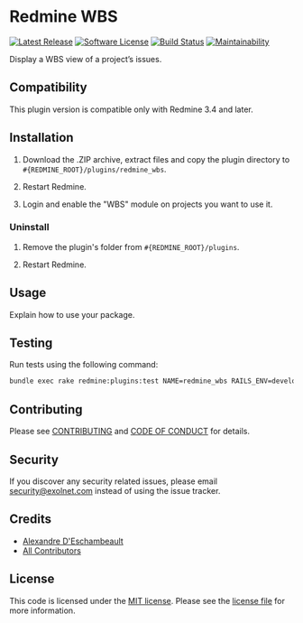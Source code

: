 # Redmine WBS

[![Latest Release](https://img.shields.io/github/release/eXolnet/redmine-wbs.svg?style=flat-square)](https://github.com/eXolnet/redmine-wbs/releases)
[![Software License](https://img.shields.io/badge/license-MIT-8469ad.svg?style=flat-square)](LICENSE)
[![Build Status](https://img.shields.io/travis/eXolnet/redmine-wbs/master.svg?style=flat-square)](https://travis-ci.org/eXolnet/redmine-wbs)
[![Maintainability](https://api.codeclimate.com/v1/badges/f324ff43e12187b3b8aa/maintainability)](https://codeclimate.com/github/eXolnet/redmine-wbs/maintainability)

Display a WBS view of a project’s issues.

## Compatibility

This plugin version is compatible only with Redmine 3.4 and later.

## Installation

1. Download the .ZIP archive, extract files and copy the plugin directory to `#{REDMINE_ROOT}/plugins/redmine_wbs`.

2. Restart Redmine.

3. Login and enable the "WBS" module on projects you want to use it.

### Uninstall

1. Remove the plugin's folder from `#{REDMINE_ROOT}/plugins`.

2. Restart Redmine.

## Usage

Explain how to use your package.

## Testing

Run tests using the following command:

```bash
bundle exec rake redmine:plugins:test NAME=redmine_wbs RAILS_ENV=development
```

## Contributing

Please see [CONTRIBUTING](CONTRIBUTING.md) and [CODE OF CONDUCT](CODE_OF_CONDUCT.md) for details.

## Security

If you discover any security related issues, please email security@exolnet.com instead of using the issue tracker.

## Credits

- [Alexandre D'Eschambeault](https://github.com/xel1045)
- [All Contributors](../../contributors)

## License

This code is licensed under the [MIT license](http://choosealicense.com/licenses/mit/).
Please see the [license file](LICENSE) for more information.
